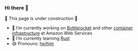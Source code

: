 ### Hi there 👋

🚧 This page is under construction 🚧

- 🔭 I’m currently working on [Bottlerocket](https://aws.amazon.com/bottlerocket)
  and other [container](https://aws.amazon.com/fargate)
  [infrastructure](https://github.com/firecracker-microvm/firecracker-containerd)
  at Amazon Web Services
- 🌱 I’m currently learning [Rust](https://www.rust-lang.org/)
- 😄 Pronouns: [he/him](https://pronoun.is/he/him)

<!--
**samuelkarp/samuelkarp** is a ✨ _special_ ✨ repository because its `README.md` (this file) appears on your GitHub profile.

Here are some ideas to get you started:

- 🔭 I’m currently working on ...
- 🌱 I’m currently learning ...
- 👯 I’m looking to collaborate on ...
- 🤔 I’m looking for help with ...
- 💬 Ask me about ...
- 📫 How to reach me: ...
- 😄 Pronouns: ...
- ⚡ Fun fact: ...
-->
